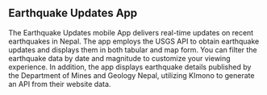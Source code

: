 ## Earthquake Updates App
The Earthquake Updates mobile App delivers real-time updates on recent earthquakes in Nepal. The app employs the USGS API to obtain earthquake updates and displays them in both tabular and map form. You can filter the earthquake data by date and magnitude to customize your viewing experience. In addition, the app displays earthquake details published by the Department of Mines and Geology Nepal, utilizing KImono to generate an API from their website data. 